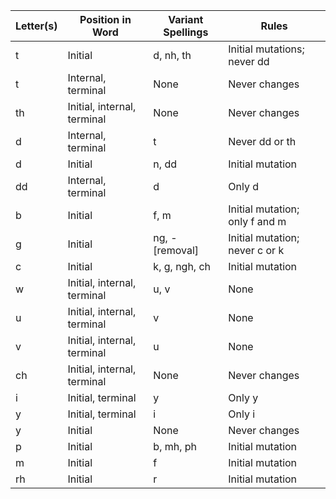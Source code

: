 
| Letter(s) | Position in Word | Variant Spellings | Rules |
| --- | --- | --- | --- |
| t | Initial | d, nh, th | Initial mutations; never dd |
| t | Internal, terminal | None | Never changes |
| th | Initial, internal, terminal | None | Never changes |
| d | Internal, terminal | t | Never dd or th |
| d | Initial | n, dd | Initial mutation |
| dd | Internal, terminal | d | Only d |
| b | Initial | f, m | Initial mutation; only f and m |
| g | Initial | ng, - [removal] | Initial mutation; never c or k |
| c | Initial | k, g, ngh, ch | Initial mutation |
| w | Initial, internal, terminal | u, v | None |
| u | Initial, internal, terminal | v | None |
| v | Initial, internal, terminal | u | None |
| ch | Initial, internal, terminal | None | Never changes |
| i | Initial, terminal | y | Only y |
| y | Initial, terminal | i | Only i |
| y | Initial | None | Never changes |
| p | Initial | b, mh, ph | Initial mutation |
| m | Initial | f | Initial mutation |
| rh | Initial | r | Initial mutation |
